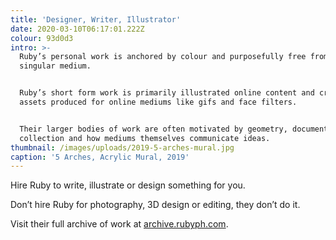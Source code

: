 ```yaml
---
title: 'Designer, Writer, Illustrator'
date: 2020-03-10T06:17:01.222Z
colour: 93d0d3
intro: >-
  Ruby’s personal work is anchored by colour and purposefully free from a
  singular medium.


  Ruby’s short form work is primarily illustrated online content and creative
  assets produced for online mediums like gifs and face filters.


  Their larger bodies of work are often motivated by geometry, documentation,
  collection and how mediums themselves communicate ideas.
thumbnail: /images/uploads/2019-5-arches-mural.jpg
caption: '5 Arches, Acrylic Mural, 2019'
---
```

Hire Ruby to write, illustrate or design something for you.

Don’t hire Ruby for photography, 3D design or editing, they don’t do it.

Visit their full archive of work at [archive.rubyph.com](http://archive.rubyph.com?subject=Hey!).
